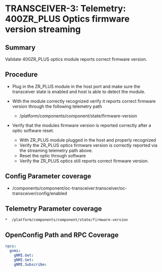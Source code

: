 # TRANSCEIVER-3: Telemetry: 400ZR_PLUS Optics firmware version streaming

## Summary

Validate 400ZR_PLUS optics module reports correct firmware version.

## Procedure

*   Plug in the ZR_PLUS module in the host port and make sure the transceiver 
    state is enabled and host is able to detect the module.
*   With the module correctly recognized verify it reports correct firmware
    version through the following telemetry path
    *   /platform/components/component/state/firmware-version

*   Verify that the modules firmware version is reported correctly after a
    optic software reset.

    *   With ZR_PLUS module plugged in the host and properly recognized 
    *   Verify the ZR_PLUS optics firmware version is correctly reported via the 
        streaming telemetry path above.
    *   Reset the optic through software
    *   Verify the ZR_PLUS optics still reports correct firmware version. 

## Config Parameter coverage

*   /components/component/oc-transceiver:transceiver/oc-transceiver/config/enabled

## Telemetry Parameter coverage

    *  /platform/components/component/state/firmware-version

## OpenConfig Path and RPC Coverage
```yaml
rpcs:
  gnmi:
    gNMI.Get:
    gNMI.Set:
    gNMI.Subscribe:
```
